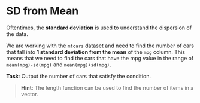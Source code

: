 # SD from Mean

Oftentimes, the **standard deviation** is used to understand the dispersion of the data.

We are working with the `mtcars` dataset and need to find the number of cars that fall into **1 standard deviation from the mean** of the `mpg` column.
This means that we need to find the cars that have the mpg value in the range of `mean(mpg)-sd(mpg)` and `mean(mpg)+sd(mpg)`.

**Task**: Output the number of cars that satisfy the condition. 

>**Hint**: The length function can be used to find the number of items in a vector.